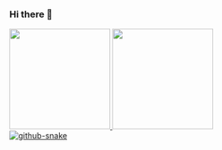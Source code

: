### Hi there 👋

<!--
**HerickGuimaraes/herickguimaraes** is a ✨ _special_ ✨ repository because its `README.md` (this file) appears on your GitHub profile.

Here are some ideas to get you started:

- 🔭 I’m currently working on ...
- 🌱 I’m currently learning ...
- 👯 I’m looking to collaborate on ...
- 🤔 I’m looking for help with ...
- 💬 Ask me about ...
- 📫 How to reach me: ...
- 😄 Pronouns: ...
- ⚡ Fun fact: ...
-->

<div>
<a href="https://github.com/herickguimaraes">
<img height="180em" src="https://github-readme-stats.vercel.app/api?username=herickguimaraes&show_icons=true&theme=dark&include_all_commits=true&count_private=true"/>
<img height="180em" src="https://github-readme-stats.vercel.app/api/top-langs/?username=herickguimaraes&layout=compact&langs_count=7&theme=dark"/>
</div>

<picture>
  <source media="(prefers-color-scheme: dark)" srcset="github-snake-dark.svg">
  <img alt="github-snake" src="github-snake.svg">
</picture>
